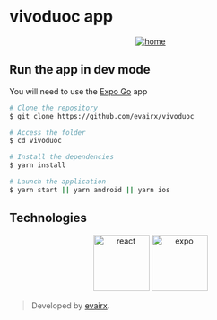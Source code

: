 # vivoduoc app
<div align="center">
<a href="https://ibb.co/MV90LYd"><img src="https://i.ibb.co/PhtH87k/home.png" alt="home" border="0"></a>
</div>

## Run the app in dev mode
You will need to use the [Expo Go](https://expo.dev/client) app

```bash
# Clone the repository
$ git clone https://github.com/evairx/vivoduoc

# Access the folder
$ cd vivoduoc

# Install the dependencies
$ yarn install

# Launch the application
$ yarn start || yarn android || yarn ios
```

## Technologies

<div align="center">
<img width="100" src='https://i.postimg.cc/rwmM0F1z/react.png' border='0' alt='react'/>
<img width="100" src='https://i.postimg.cc/g23gm35W/expo.png' border='0' alt='expo'/>
</div>

> Developed by [evairx](https://github.com/evairx).